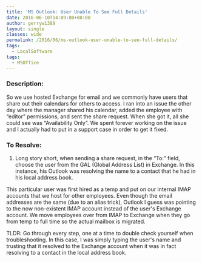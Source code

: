 ```yaml
---
title: 'MS Outlook: User Unable To See Full Details'
date: 2016-06-10T14:09:00+00:00
author: gerryw1389
layout: single
classes: wide
permalink: /2016/06/ms-outlook-user-unable-to-see-full-details/
tags:
  - LocalSoftware
tags:
  - MSOffice
---
```

<!--more-->

### Description:

So we use hosted Exchange for email and we commonly have users that share out their calendars for others to access. I ran into an issue the other day where the manager shared his calendar, added the employee with &#8220;editor&#8221; permissions, and sent the share request. When she got it, all she could see was &#8220;Availability Only&#8221;. We spent forever working on the issue and I actually had to put in a support case in order to get it fixed.

### To Resolve:

1. Long story short, when sending a share request, in the &#8220;To:&#8221; field, choose the user from the GAL (Global Address List) in Exchange. In this instance, his Outlook was resolving the name to a contact that he had in his local address book.

This particular user was first hired as a temp and put on our internal IMAP accounts that we host for other employees. Even though the email addresses are the same (due to an alias trick), Outlook I guess was pointing to the now non-existent IMAP account instead of the user's Exchange account. We move employees over from IMAP to Exchange when they go from temp to full time so the actual mailbox is migrated.

TLDR: Go through every step, one at a time to double check yourself when troubleshooting. In this case, I was simply typing the user's name and trusting that it resolved to the Exchange account when it was in fact resolving to a contact in the local address book.